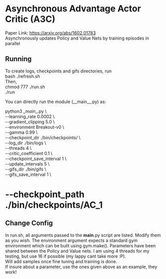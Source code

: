 # Asynchronous Advantage Actor Critic (A3C)
Paper Link: https://arxiv.org/abs/1602.01783  
Asynchronously updates Policy and Value Nets by training episodes in parallel  

## Running
To create logs, checkpoints and gifs directories, run  
bash ./refresh.sh  
Then,  
chmod 777 ./run.sh  
./run  


You can directly run the module (_\_main__.py) as:  
  
python3 _\_main__.py \\  
--learning_rate 0.0002 \\  
--gradient_clipping 5.0 \\  
--environment Breakout-v0 \\  
--gamma 0.99 \\  
--checkpoint_dir ./bin/checkpoints/ \\  
--log_dir ./bin/logs \\  
--threads 4 \\  
--critic_coefficient 0.1 \\  
--checkpoint_save_interval 1 \\  
--update_intervals 5 \\  
--gifs_dir ./bin/gifs \\  
--gifs_save_interval 1 \\  
# --checkpoint_path ./bin/checkpoints/AC_1  


## Change Config
In run.sh, all arguments passed to the __main__.py script are listed. Modify them as you wish. The environment argument expects a standard gym environment which can be built using gym.make(). Parameters have been shared between the Policy and Value nets. I am using 4 threads for my testing, but use 16 if possible (my lappy cant take more :P).    
Will add samples once fine tuning and training is done.  
If insure about a parameter, use the ones given above as an example, they work!  

